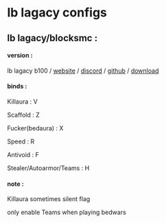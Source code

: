 # lb lagacy configs

## lb lagacy/blocksmc : 

#### version : 

lb lagacy b100 / [website](https://liquidbounce.net/) / [discord](https://liquidbounce.net/discord) / [github](https://github.com/CCBlueX/LiquidBounce) / [download](https://dl.liquidbounce.net/download/g0cql-kTP2)

#### binds :

Killaura : V

Scaffold : Z

Fucker(bedaura) : X

Speed : R

Antivoid : F

Stealer/Autoarmor/Teams : H

#### note : 

Killaura sometimes silent flag

only enable Teams when playing bedwars
